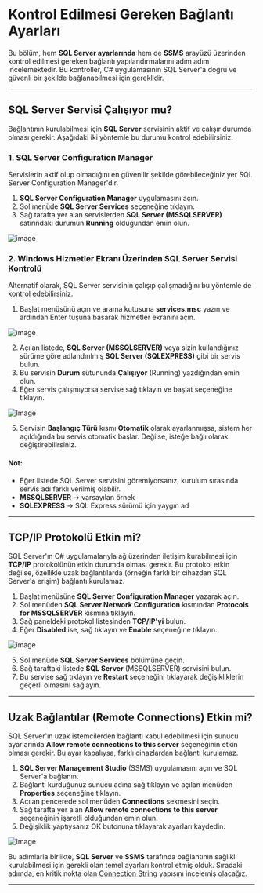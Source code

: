 # Kontrol Edilmesi Gereken Bağlantı Ayarları

Bu bölüm, hem **SQL Server ayarlarında** hem de **SSMS** arayüzü üzerinden kontrol edilmesi gereken bağlantı yapılandırmalarını adım adım incelemektedir. Bu kontroller, C# uygulamasının SQL Server'a doğru ve güvenli bir şekilde bağlanabilmesi için gereklidir.

---

## SQL Server Servisi Çalışıyor mu?

Bağlantının kurulabilmesi için **SQL Server** servisinin aktif ve çalışır durumda olması gerekir. Aşağıdaki iki yöntemle bu durumu kontrol edebilirsiniz:

### 1. SQL Server Configuration Manager

Servislerin aktif olup olmadığını en güvenilir şekilde görebileceğiniz yer SQL Server Configuration Manager'dır.

1. **SQL Server Configuration Manager** uygulamasını açın.
2. Sol menüde **SQL Server Services** seçeneğine tıklayın.
3. Sağ tarafta yer alan servislerden **SQL Server (MSSQLSERVER)** satırındaki durumun **Running** olduğundan emin olun.

![image](https://github.com/user-attachments/assets/0295e1cb-52c4-4014-9474-f4f858efa1aa)

### 2. Windows Hizmetler Ekranı Üzerinden SQL Server Servisi Kontrolü

Alternatif olarak, SQL Server servisinin çalışıp çalışmadığını bu yöntemle de kontrol edebilirsiniz.

1. Başlat menüsünü açın ve arama kutusuna **services.msc** yazın ve ardından Enter tuşuna basarak hizmetler ekranını açın.

![image](https://github.com/user-attachments/assets/62abeff8-99ce-451b-a7dc-be33a4fdf52d)

2. Açılan listede, **SQL Server (MSSQLSERVER)** veya sizin kullandığınız sürüme göre adlandırılmış **SQL Server (SQLEXPRESS)** gibi bir servis bulun.
3. Bu servisin **Durum** sütununda **Çalışıyor** (Running) yazdığından emin olun.
4. Eğer servis çalışmıyorsa servise sağ tıklayın ve başlat seçeneğine tıklayın.

![Image](https://github.com/user-attachments/assets/9f72316a-02c6-4df7-a908-fa496bac26c5)

5. Servisin **Başlangıç Türü** kısmı **Otomatik** olarak ayarlanmışsa, sistem her açıldığında bu servis otomatik başlar. Değilse, isteğe bağlı olarak değiştirebilirsiniz.

#### Not:

- Eğer listede SQL Server servisini göremiyorsanız, kurulum sırasında servis adı farklı verilmiş olabilir.
- **MSSQLSERVER** → varsayılan örnek
- **SQLEXPRESS** → SQL Express sürümü için yaygın ad

---

## TCP/IP Protokolü Etkin mi?

SQL Server'ın C# uygulamalarıyla ağ üzerinden iletişim kurabilmesi için **TCP/IP** protokolünün etkin durumda olması gerekir. Bu protokol etkin değilse, özellikle uzak bağlantılarda (örneğin farklı bir cihazdan SQL Server'a erişim) bağlantı kurulamaz.

1. Başlat menüsüne **SQL Server Configuration Manager** yazarak açın.
2. Sol menüden **SQL Server Network Configuration** kısmından **Protocols for MSSQLSERVER** kısmına tıklayın.
3. Sağ paneldeki protokol listesinden **TCP/IP'yi** bulun.
4. Eğer **Disabled** ise, sağ tıklayın ve **Enable** seçeneğine tıklayın.

![image](https://github.com/user-attachments/assets/bb676e48-0df8-467a-9f57-a4ec9e1c24b2)

5. Sol menüde **SQL Server Services** bölümüne geçin.
6. Sağ taraftaki listede **SQL Server** (MSSQLSERVER) servisini bulun.
7. Bu servise sağ tıklayın ve **Restart** seçeneğini tıklayarak değişikliklerin geçerli olmasını sağlayın.

---

## Uzak Bağlantılar (Remote Connections) Etkin mi?

SQL Server'ın uzak istemcilerden bağlantı kabul edebilmesi için sunucu ayarlarında **Allow remote connections to this server** seçeneğinin etkin olması gerekir. Bu ayar kapalıysa, farklı cihazlardan bağlantı kurulamaz.

1. **SQL Server Management Studio** (SSMS) uygulamasını açın ve SQL Server'a bağlanın.
2. Bağlantı kurduğunuz sunucu adına sağ tıklayın ve açılan menüden **Properties** seçeneğine tıklayın.
3. Açılan pencerede sol menüden **Connections** sekmesini seçin.
4. Sağ tarafta yer alan **Allow remote connections to this server** seçeneğinin işaretli olduğundan emin olun.
5. Değişiklik yaptıysanız OK butonuna tıklayarak ayarları kaydedin.

![Image](https://github.com/user-attachments/assets/12f1fa38-fd77-4b74-bc1f-3253062b50f4)

Bu adımlarla birlikte, **SQL Server** ve **SSMS** tarafında bağlantının sağlıklı kurulabilmesi için gerekli olan temel ayarları kontrol etmiş olduk. Sıradaki adımda, en kritik nokta olan [Connection String](./04-connection-string.md) yapısını incelemiş olacağız.

---